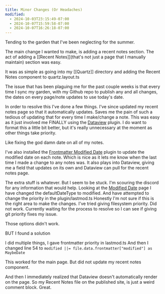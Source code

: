 ```yaml
---
title: Minor Changes (Or Headaches)
modified:
  - 2024-10-03T23:15:49-07:00
  - 2024-10-07T15:59:58-07:00
  - 2024-10-07T16:26:18-07:00
---
```

Tending to the garden that I've been neglecting for the summer. 

The main change I wanted to make, is adding a recent notes section. 
The act of adding a [[Recent Notes]](that's not just a page that I manually maintain) section was easy.

It was as simple as going into my [[Quartz]] directory and adding the Recent Notes component to quartz.layout.ts

The issue that has been plaguing me for the past couple weeks is that every time I sync my garden, with my Github repo to publish any and all changes, the dates on every page/note updates to use today's date. 

In order to resolve this I've done a few things. I've since updated my recent notes page so that it automatically updates. Saves me the pain of such a tedious of updating that for every time I make/change a note. 
This was easy as it just involved me FINALLY using the [Dataview](https://github.com/blacksmithgu/obsidian-dataview) plugin. I do want to format this a little bit better, but it's really unnecessary at the moment as other things take priority. 

Like fixing the god damn date on all of my notes.

I've also installed the [Frontmatter Modified Date](https://github.com/alangrainger/obsidian-frontmatter-modified-date) plugin to update the modified date on each note. Which is nice as it lets me know when the last time I made a change to any notes was. It also plays into Dataview, giving me a field that updates on its own and Dataview can pull for the recent notes page.

The extra stuff is whatever. But I seem to be stuck. I'm scouring the discord for any information that would help. 
Looking at the [Modified Date](https://quartz.jzhao.xyz/plugins/CreatedModifiedDate) page I have changed the defaultDateType to modified. And have attempted to change the priority in the plugin/lastmod.ts 
Honestly I'm not sure if this is the right area to make the changes. I've tried giving filesystem priority. Did not work.
Currently waiting for the process to resolve so I can see if giving git priority fixes my issue.

Those options didn't work.

BUT I found a solution

I did multiple things, I gave frontmatter priority in lastmod.ts
And then I changed line 54 to 
	`modified ||= file.data.frontmatter["modified"] as MaybeDate`

This worked for the main page. But did not update my recent notes component.

And then I immediately realized that Dataview doesn't automatically render on the page. So my Recent Notes file on the published site, is just a weird comment block. Great.

